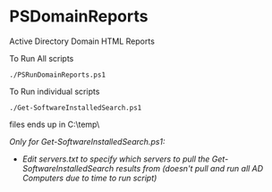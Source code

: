 # PSDomainReports
Active Directory Domain HTML Reports

To Run All scripts
```
./PSRunDomainReports.ps1
```
To Run individual scripts
```
./Get-SoftwareInstalledSearch.ps1
```
files ends up in C:\temp\


*Only for Get-SoftwareInstalledSearch.ps1:*
- *Edit servers.txt to specify which servers to pull the Get-SoftwareInstalledSearch results from (doesn't pull and run all AD Computers due to time to run script)*
